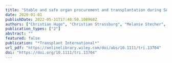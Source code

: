 ```yaml
---
title: "Stable and safe organ procurement and transplantation during SARS-CoV-2 pandemic in Germany"
date: 2020-01-01
publishDate: 2022-05-31T17:48:50.108968Z
authors: ["Christian Hugo", "Christian Strassburg", "Melanie Stecher", "Axel Rahmel"]
publication_types: ["2"]
abstract: ""
featured: false
publication: "*Transplant International*"
url_pdf: "https://onlinelibrary.wiley.com/doi/abs/10.1111/tri.13704"
doi: "https://doi.org/10.1111/tri.13704"
---
```


